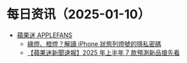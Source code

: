 ﻿# 每日资讯（2025-01-10）

- [蘋果迷 APPLEFANS](https://applefans.today/feed/)
  - [綠燈、橙燈？解讀 iPhone 狀態列燈號的隱私密碼](https://applefans.today/2025-about-indicators-in-your-iphone-status-bar/)
  - [【蘋果迷新聞速報】2025 年上半年 7 款預測新品搶先看](https://applefans.today/2025-01-apple-new-products-rumors/)
